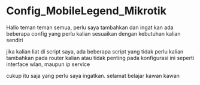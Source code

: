 # Config_MobileLegend_Mikrotik
Hallo teman teman semua, perlu saya tambahkan dan ingat kan ada beberapa config yang perlu kalian sesuaikan dengan kebutuhan kalian sendiri

jika kalian liat di script saya, ada beberapa script yang tidak perlu kalian tambahkan pada router kalian atau tidak penting pada konfigurasi ini
seperti interface wlan, maupun ip service

cukup itu saja yang perlu saya ingatkan. selamat belajar kawan kawan
